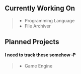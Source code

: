 ## Currently Working On

> - Programming Language 
> - File Archiver

## Planned Projects

#### I need to track these somehow :P

> - Game Engine
